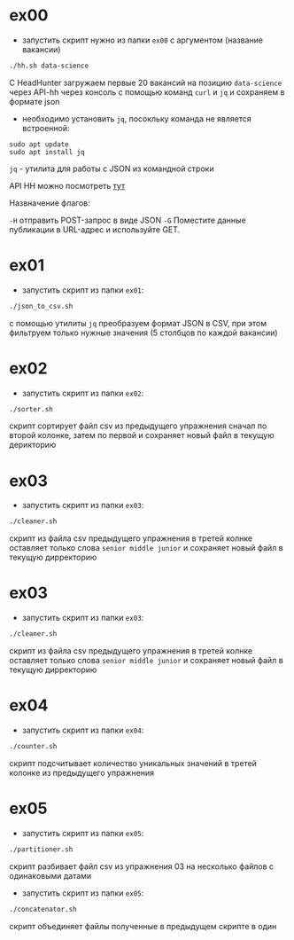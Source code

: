 # ex00

- запустить скрипт нужно из папки `ex00` с аргументом (название вакансии)
```bash
./hh.sh data-science
```
C HeadHunter загружаем первые 20 вакансий на позицию `data-science` через API-hh через консоль с помощью команд `curl` и `jq` и сохраняем в формате json


- необходимо установить `jq`, посокльку команда не является встроенной:

```
sudo apt update
sudo apt install jq
```
`jq` - утилита для работы с JSON из командной строки


API HH можно посмотреть [тут](https://github.com/hhru/api/blob/master/docs/vacancies.md)

Назвначение флагов:

`-H` отправить POST-запрос в виде JSON
`-G` Поместите данные публикации в URL-адрес и используйте GET.

# ex01
- запустить скрипт из папки `ex01`:
```bash
./json_to_csv.sh
```
с помощью утилиты `jq` преобразуем формат JSON в CSV, при этом фильтруем только нужные значения (5 столбцов по каждой вакансии)

# ex02
- запустить скрипт из папки `ex02`:
```bash
./sorter.sh
```
скрипт сортирует файл csv из предыдущего упражнения сначал по второй колонке, затем по первой и сохраняет новый файл в текущую дерикторию

# ex03
- запустить скрипт из папки `ex03`:
```bash
./cleaner.sh
```
скрипт из файла csv предыдущего упражнения в третей колнке оставляет только слова `senior middle junior` и сохраняет новый файл в текущую дирректорию

# ex03
- запустить скрипт из папки `ex03`:
```bash
./cleaner.sh
```
скрипт из файла csv предыдущего упражнения в третей колнке оставляет только слова `senior middle junior` и сохраняет новый файл в текущую дирректорию

# ex04
- запустить скрипт из папки `ex04`:
```bash
./counter.sh
```
скрипт подсчитывает количество уникальных значений в третей колонке из предыдущего упражнения

# ex05
- запустить скрипт из папки `ex05`:
```bash
./partitioner.sh
```
скрипт разбивает файл csv из упражнения 03 на несколько файлов с одинаковыми датами

- запустить скрипт из папки `ex05`:
```bash
./concatenator.sh
```
скрипт объединяет файлы полученные в предыдущем скрипте в один
